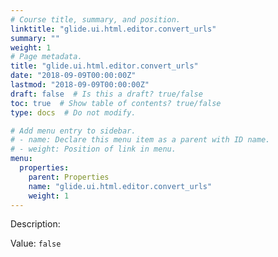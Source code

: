 ```yaml
---
# Course title, summary, and position.
linktitle: "glide.ui.html.editor.convert_urls"
summary: ""
weight: 1
# Page metadata.
title: "glide.ui.html.editor.convert_urls"
date: "2018-09-09T00:00:00Z"
lastmod: "2018-09-09T00:00:00Z"
draft: false  # Is this a draft? true/false
toc: true  # Show table of contents? true/false
type: docs  # Do not modify.

# Add menu entry to sidebar.
# - name: Declare this menu item as a parent with ID name.
# - weight: Position of link in menu.
menu:
  properties:
    parent: Properties
    name: "glide.ui.html.editor.convert_urls"
    weight: 1
---
```


Description: 


Value: `false`